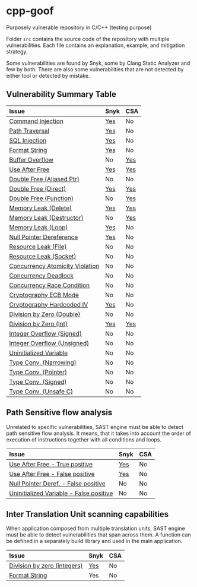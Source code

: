 # cpp-goof
Purposely vulnerable repository in C/C++ (testing purpose)

Folder `src` contains the source code of the repository with multiple vulnerabilities.
Each file contains an explanation, example, and mitigation strategy.

Some vulnerabilities are found by Snyk, some by Clang Static Analyzer and few by both.
There are also some vulnerabilities that are not detected by either tool or detected by mistake. 

## Vulnerability Summary Table

| Issue                                  | Snyk | CSA |
| :------------------------------------- | :--- | :-- |
| [Command Injection](src/command_injection.cpp) | [Yes](https://app.eu.snyk.io/org/code/project/944d1d2c-20a4-4890-9287-eb06f4ef5fbe#issue-95f9f6b6-701b-49b0-91ee-d19ea59abc90) | No |
| [Path Traversal](src/path_traversal.cpp) | [Yes](https://app.eu.snyk.io/org/code/project/944d1d2c-20a4-4890-9287-eb06f4ef5fbe#issue-a5188080-d3e9-4e73-946a-dcaae41d4774) | No |
| [SQL Injection](src/sql_injection.cpp) | [Yes](https://app.eu.snyk.io/org/code/project/944d1d2c-20a4-4890-9287-eb06f4ef5fbe#issue-1b71a9f5-cb1a-4d3a-b4eb-48edef431ff1) | No |
| [Format String](src/format_string.cpp) | [Yes](https://app.eu.snyk.io/org/code/project/944d1d2c-20a4-4890-9287-eb06f4ef5fbe#issue-7f944ac6-4256-4add-a971-d5b7c420f7ec) | No |
| [Buffer Overflow](src/buffer_overflow.cpp) | No | [Yes](csa-results/scan-build-2025-06-11-09-17-04-904554-3y1u_nmp/report-fbfcd0.html) |
| [Use After Free](src/dangling_pointer.cpp) | [Yes](https://app.eu.snyk.io/org/code/project/944d1d2c-20a4-4890-9287-eb06f4ef5fbe#issue-95da6c6e-845d-493a-80ec-d076733cf4d0) | [Yes](csa-results/scan-build-2025-06-11-09-17-04-904554-3y1u_nmp/report-ce589f.html) |
| [Double Free (Aliased Ptr)](src/double_free_aliased_pointer.cpp) | No | No |
| [Double Free (Direct)](src/double_free_direct.cpp) | [Yes](https://app.eu.snyk.io/org/code/project/944d1d2c-20a4-4890-9287-eb06f4ef5fbe#issue-19998ea9-6274-4e9f-8b8c-9c14d21540af) | [Yes](csa-results/scan-build-2025-06-11-09-17-04-904554-3y1u_nmp/report-0e40a0.html) |
| [Double Free (Function)](src/double_free_function.cpp) | No | [Yes](csa-results/scan-build-2025-06-11-09-17-04-904554-3y1u_nmp/report-48b029.html) |
| [Memory Leak (Delete)](src/memory_leak_delete.cpp) | [Yes](https://app.eu.snyk.io/org/code/project/944d1d2c-20a4-4890-9287-eb06f4ef5fbe#issue-a1627315-4627-4460-bbe0-873ba29b8185) | [Yes](csa-results/scan-build-2025-06-11-09-17-04-904554-3y1u_nmp/report-6ca886.html) |
| [Memory Leak (Destructor)](src/memory_leak_destructor.cpp) | No | [Yes](csa-results/scan-build-2025-06-11-09-17-04-904554-3y1u_nmp/report-c26b0c.html) |
| [Memory Leak (Loop)](src/memory_leak_loop.cpp) | [Yes](https://app.eu.snyk.io/org/code/project/944d1d2c-20a4-4890-9287-eb06f4ef5fbe#issue-9c1df944-38c9-4948-bfe1-ae3ab0e499ab) | No |
| [Null Pointer Dereference](src/null_pointer_dereference.cpp) | [Yes](https://app.eu.snyk.io/org/code/project/944d1d2c-20a4-4890-9287-eb06f4ef5fbe#issue-fe6de715-cbc4-4703-b347-646a3686912b) | No |
| [Resource Leak (File)](src/resource_leak_file.cpp) | No | No |
| [Resource Leak (Socket)](src/resource_leak_socket.cpp) | No | No |
| [Concurrency Atomicity Violation](src/concurrency_atomicity_violation.cpp) | No | No |
| [Concurrency Deadlock](src/concurrency_deadlock.cpp) | No | No |
| [Concurrency Race Condition](src/concurrency_race_condition.cpp) | No | No |
| [Cryptography ECB Mode](src/cryptography_ecb_mode.cpp) | No | No |
| [Cryptography Hardcoded IV](src/cryptography_hardcoded_iv.cpp) | [Yes](https://app.eu.snyk.io/org/code/project/944d1d2c-20a4-4890-9287-eb06f4ef5fbe#issue-2fad2398-6ddd-4360-bb85-550c5526396b) | No |
| [Division by Zero (Double)](src/division_zero_double.cpp) | No | No |
| [Division by Zero (Int)](src/division_zero_int.cpp) | [Yes](https://app.eu.snyk.io/org/code/project/944d1d2c-20a4-4890-9287-eb06f4ef5fbe#issue-4aff60da-5b26-4f9f-9c9d-780c33cc9e76) | [Yes](csa-results/scan-build-2025-06-11-09-17-04-904554-3y1u_nmp/report-4726a5.html) |
| [Integer Overflow (Signed)](src/integer_overflow_signed.cpp) | No | No |
| [Integer Overflow (Unsigned)](src/integer_overflow_unsigned.cpp) | No | No |
| [Uninitialized Variable](src/uninitialized_variable.cpp) | No | No |
| [Type Conv. (Narrowing)](src/incorrect_typecon_narrowing.cpp) | No | No |
| [Type Conv. (Pointer)](src/incorrect_typecon_pointer.cpp) | No | No |
| [Type Conv. (Signed)](src/incorrect_typecon_signed.cpp) | No | No |
| [Type Conv. (Unsafe C)](src/incorrect_typecon_unsafe_c.cpp) | No | No |


## Path Sensitive flow analysis

Unrelated to specific vulnerabilities, SAST engine must be able to detect path sensitive flow analysis. It means, that it takes into account the order of execution of instructions together with all conditions and loops.

| Issue | Snyk | CSA |
| :--------------------------- | :--- | :-- |
| [Use After Free - True positive](src/dangling_pointer_path_sensitive.cpp) | [Yes](https://app.eu.snyk.io/org/code/project/944d1d2c-20a4-4890-9287-eb06f4ef5fbe#issue-24b6cace-4b3b-4a2b-8e17-5666f9298d1c) | No |
| [Use After Free - False positive](src/dangling_pointer_path_sensitive.cpp) | [Yes](https://app.eu.snyk.io/org/code/project/944d1d2c-20a4-4890-9287-eb06f4ef5fbe#issue-f7071dca-c8c2-455c-b7c1-723f370093b5) | No |
| [Null Pointer Deref. - False positive](src/null_pointer_dereference_path_sensitive.cpp) | No | No |
| [Uninitialized Variable - False positive](src/unitialized_variable_path_sensitive.cpp) | No | No |


## Inter Translation Unit scanning capabilities

When application composed from multiple translation units, SAST engine must be able to detect vulnerabilities that span across them. A function can be defined in a separately build library and used in the main application.

| Issue | Snyk | CSA |
| :--------------------------- | :--- | :-- |
| [Division by zero (integers)](src/division_zero_int_using_library.cpp) | [Yes](https://app.eu.snyk.io/org/code/project/944d1d2c-20a4-4890-9287-eb06f4ef5fbe#issue-24b6cace-4b3b-4a2b-8e17-5666f9298d1c) | No |
| [Format String](src/unitialized_variable_path_sensitive.cpp) | Yes | No |
